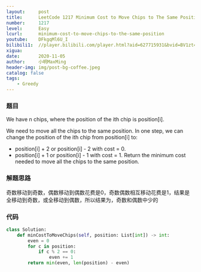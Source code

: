 ```yaml
---
layout:     post
title:      LeetCode 1217 Minimum Cost to Move Chips to The Same Position (Python)
number:     1217
level:      Easy
lcurl:      minimum-cost-to-move-chips-to-the-same-position
youtube:    DFkgqMl6U_I
bilibili1:  //player.bilibili.com/player.html?aid=627715931&bvid=BV1zt4y1e7fK&cid=252813642&page=1
xigua:      
date:       2020-11-05
author:     小明MaxMing
header-img: img/post-bg-coffee.jpeg
catalog: false
tags:
    - Greedy
---
```


### 题目

We have n chips, where the position of the ith chip is position[i].

We need to move all the chips to the same position. In one step, we can change the position of the ith chip from position[i] to:

- position[i] + 2 or position[i] - 2 with cost = 0.
- position[i] + 1 or position[i] - 1 with cost = 1.
Return the minimum cost needed to move all the chips to the same position.

### 解题思路

奇数移动到奇数，偶数移动到偶数花费是0，奇数偶数相互移动花费是1，结果是全移动到奇数，或全移动到偶数，所以结果为，奇数和偶数中少的

### 代码
```python
class Solution:
    def minCostToMoveChips(self, position: List[int]) -> int:
        even = 0
        for c in position:
            if c % 2 == 0:
                even += 1
        return min(even, len(position) - even)
```
